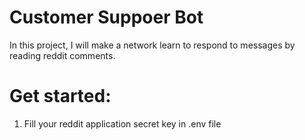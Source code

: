 # Customer Suppoer Bot
In this project, I will make a network learn to respond to messages by reading reddit comments.

# Get started:

1. Fill your reddit application secret key in .env file
